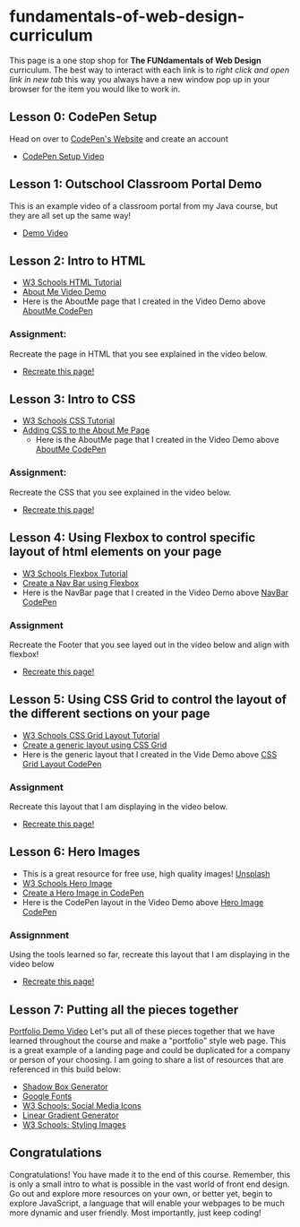 # fundamentals-of-web-design-curriculum

This page is a one stop shop for **The FUNdamentals of Web Design** curriculum. The best way to interact with each link is to *right click and open link in new tab* this way you always have a new window pop up in your browser for the item you would like to work in. 

## Lesson 0: CodePen Setup
Head on over to [CodePen's Website](https://codepen.io) and create an account
- [CodePen Setup Video](https://youtu.be/te2OKIqD-rQ)
 
## Lesson 1: Outschool Classroom Portal Demo
This is an example video of a classroom portal from my Java course, but they are all set up the same way! 
 - [Demo Video](https://youtu.be/jmT395wQxHw)
 
 ## Lesson 2: Intro to HTML
 - [W3 Schools HTML Tutorial](https://www.w3schools.com/html/)
 - [About Me Video Demo](https://youtu.be/FlfNshA_6bU)
  - Here is the AboutMe page that I created in the Video Demo above [AboutMe CodePen](https://codepen.io/akostrick/pen/KOzNKw)
 
 ### Assignment: 
 Recreate the page in HTML that you see explained in the video below.
 - [Recreate this page!](https://youtu.be/I-owlYjiIm4)
 
 ## Lesson 3: Intro to CSS
 - [W3 Schools CSS Tutorial](https://www.w3schools.com/css/default.asp)
 - [Adding CSS to the About Me Page](https://youtu.be/GHEn1MMeEG4)
    - Here is the AboutMe page that I created in the Video Demo above [AboutMe CodePen](https://codepen.io/akostrick/pen/rXeWgJ)
 
 ### Assignment:
 Recreate the CSS that you see explained in the video below.
 - [Recreate this page!](https://youtu.be/GXgVGsCkl0U)
 
## Lesson 4: Using Flexbox to control specific layout of html elements on your page
- [W3 Schools Flexbox Tutorial](https://www.w3schools.com/css/css3_flexbox.asp)
- [Create a Nav Bar using Flexbox](https://youtu.be/RhZtVKtNNz0)
 - Here is the NavBar page that I created in the Video Demo above [NavBar CodePen](https://codepen.io/akostrick/pen/xvVgJo)
 
 ### Assignment
 Recreate the Footer that you see layed out in the video below and align with flexbox!
 - [Recreate this page!](https://youtu.be/mWyCl6KGHsc)
 
 ## Lesson 5: Using CSS Grid to control the layout of the different sections on your page
 - [W3 Schools CSS Grid Layout Tutorial](https://www.w3schools.com/css/css_grid.asp)
 - [Create a generic layout using CSS Grid](https://youtu.be/QvSgBqyWMFQ)
  - Here is the generic layout that I created in the Vide Demo above [CSS Grid Layout CodePen](https://codepen.io/akostrick/pen/xvVvGK)
  
  ### Assignment
  Recreate this layout that I am displaying in the video below.
  - [Recreate this page!](https://youtu.be/AFkku_fCYcw)
  

 ## Lesson 6: Hero Images
 - This is a great resource for free use, high quality images! [Unsplash](https://unsplash.com/)
 - [W3 Schools Hero Image](https://www.w3schools.com/howto/howto_css_hero_image.asp)
 - [Create a Hero Image in CodePen]()
  - Here is the CodePen layout in the Video Demo above [Hero Image CodePen]()
  
  ### Assignnment
  Using the tools learned so far, recreate this layout that I am displaying in the video below
  - [Recreate this page!]()
  
  ## Lesson 7: Putting all the pieces together 
  [Portfolio Demo Video]()
  Let's put all of these pieces together that we have learned throughout the course and make a "portfolio" style web page. This is a great example of a landing page and could be duplicated for a company or person of your choosing. I am going to share a list of resources that are referenced in this build below:

 - [Shadow Box Generator](https://www.cssmatic.com/box-shadow)
 - [Google Fonts](https://fonts.google.com/)
 - [W3 Schools: Social Media Icons](https://www.w3schools.com/howto/howto_css_social_media_buttons.asp)
 - [Linear Gradient Generator](https://cssgradient.io/)
 - [W3 Schools: Styling Images](https://www.w3schools.com/css/css3_images.asp)
 
 ## Congratulations
 Congratulations! You have made it to the end of this course. Remember, this is only a small intro to what is possible in the vast world of front end design. Go out and explore more resources on your own, or better yet, begin to explore JavaScript, a language that will enable your webpages to be much more dynamic and user friendly. Most importantly, just keep coding!
